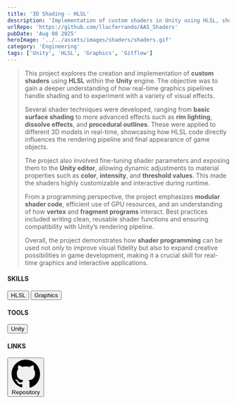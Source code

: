 ```yaml
---
title: '3D Shading - HLSL'
description: 'Implementation of custom shaders in Unity using HLSL, showcasing effects such as rim lighting, dissolve, and procedural outlines to explore the power of real-time rendering'
urlRepo: 'https://github.com/llucferrando/AA5_Shaders'
pubDate: 'Aug 08 2025'
heroImage: '../../assets/images/shaders/shaders.gif'
category: 'Engineering'
tags: ['Unity', 'HLSL', 'Graphics', 'Gitflow']
---
```

<div class="text-justify center">
  <div id="DESCRIPTION" class="mt-7">
    <blockquote class="md:text-[22px]">
      <p>
        This project explores the creation and implementation of <strong>custom shaders</strong> using <strong>HLSL</strong> within the <strong>Unity</strong> engine. The objective was to gain a deeper understanding of how real-time graphics pipelines handle shading and to experiment with a variety of visual effects.
      </p>
      <p>
        Several shader techniques were developed, ranging from <strong>basic surface shading</strong> to more advanced effects such as <strong>rim lighting</strong>, <strong>dissolve effects</strong>, and <strong>procedural outlines</strong>. These were applied to different 3D models in real-time, showcasing how HLSL code directly influences the rendering pipeline and final appearance of game objects.
      </p>
      <p>
        The project also involved fine-tuning shader parameters and exposing them to the <strong>Unity editor</strong>, allowing dynamic adjustments to material properties such as <strong>color</strong>, <strong>intensity</strong>, and <strong>threshold values</strong>. This made the shaders highly customizable and interactive during runtime.
      </p>
      <p>
        From a programming perspective, the project emphasizes <strong>modular shader code</strong>, efficient use of GPU resources, and an understanding of how <strong>vertex</strong> and <strong>fragment programs</strong> interact. Best practices included writing clean, reusable shader functions and ensuring compatibility with Unity’s rendering pipeline.
      </p>
      <p>
        Overall, the project demonstrates how <strong>shader programming</strong> can be used not only to improve visual fidelity but also to expand creative possibilities in game development, making it a crucial skill for real-time graphics and interactive applications.
      </p>
    </blockquote>
  </div>
</div>


  
<div id="BELOW DESCRIPTION" class="mt-10 flex justify-start gap-20">
    <div id="SKILLS">
      <h4 class="font-bold text-start">SKILLS</h4>
        <button class= "text-sm px-2 py-1 inline-flex items-center justify-center rounded-lg font-semibold no-underline transition-all duration-200 ease-in-out text-[var(--accent)] border border-[var(--accent)] bg-transparent hover:bg-[color:var(--color-accent-bg)] hover:text-[color:var(--accent-light)] hover:scale-105"> 
        HLSL
        </button> <button class= "text-sm px-2 py-1 inline-flex items-center justify-center rounded-lg font-semibold no-underline transition-all duration-200 ease-in-out text-[var(--accent)] border border-[var(--accent)] bg-transparent hover:bg-[color:var(--color-accent-bg)] hover:text-[color:var(--accent-light)] hover:scale-105"> 
        Graphics
        </button> 
    </div>
    <div id="TOOLS">
      <h4 class="font-bold text-start">TOOLS</h4>
      <button class= "text-sm px-2 py-1 inline-flex items-center justify-center rounded-lg font-semibold no-underline transition-all duration-200 ease-in-out text-[var(--accent)] border border-[var(--accent)] bg-transparent hover:bg-[color:var(--color-accent-bg)] hover:text-[color:var(--accent-light)] hover:scale-105"> 
        Unity
      </button> 
    </div>
    <div id="LINKS">
        <h4 class="font-bold text-start">LINKS</h4>
        <a href="https://github.com/llucferrando/AA5_Shaders">
        </button> <button class="text-sm px-2 py-1 inline-flex items-center justify-center rounded-lg font-semibold no-underline transition-all duration-200 ease-in-out text-[var(--accent)] border border-[var(--accent)] bg-transparent hover:bg-[color:var(--color-accent-bg)] hover:text-[color:var(--accent-light)] hover:scale-105"><svg target="_blank" viewBox="0 0 24 24" class="text-[var(--accent)] w-4 h-4 mr-1 " aria-hidden="true"><path fill="currentColor" d="M12 .5C5.65.5.5 5.65.5 12c0 5.1 3.29 9.41 7.86 10.94.58.11.79-.25.79-.56v-2.03c-3.2.69-3.87-1.37-3.87-1.37-.53-1.36-1.3-1.72-1.3-1.72-1.06-.72.08-.71.08-.71 1.17.08 1.78 1.21 1.78 1.21 1.04 1.78 2.73 1.27 3.4.97.11-.75.41-1.27.74-1.56-2.55-.29-5.23-1.28-5.23-5.72 0-1.27.45-2.31 1.19-3.13-.12-.29-.52-1.46.11-3.05 0 0 .97-.31 3.18 1.19.92-.26 1.9-.39 2.88-.39.98 0 1.96.13 2.88.39 2.21-1.5 3.18-1.19 3.18-1.19.63 1.59.23 2.76.11 3.05.74.82 1.19 1.86 1.19 3.13 0 4.45-2.68 5.43-5.24 5.72.42.36.79 1.08.79 2.18v3.24c0 .31.21.67.8.56A11.51 11.51 0 0 0 23.5 12c0-6.35-5.15-11.5-11.5-11.5Z"/></svg> 
        Repository
        </button>
        </a>
    </div>
</div>



